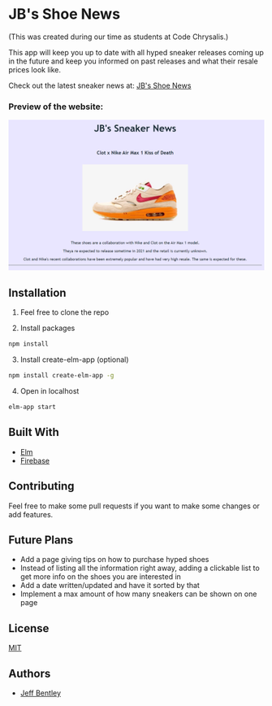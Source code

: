 # JB's Shoe News

(This was created during our time as students at Code Chrysalis.)

This app will keep you up to date with all hyped sneaker releases coming up in the future and keep you informed on past releases and what their resale prices look like.

Check out the latest sneaker news at:
[JB's Shoe News](https://jbs-shoe-news.web.app/)

### Preview of the website:

![shoenews](./shoenews.png)



## Installation

1. Feel free to clone the repo

2. Install packages

```bash
npm install
```

3.  Install create-elm-app (optional)
```bash
npm install create-elm-app -g
```

4. Open in localhost
```bash
elm-app start
```


## Built With

- [Elm](https://elm-lang.org/docs)
- [Firebase](https://firebase.google.com/)

## Contributing

Feel free to make some pull requests if you want to make some changes or add features.

## Future Plans 

- Add a page giving tips on how to purchase hyped shoes
- Instead of listing all the information right away, adding a clickable list to get more info on the shoes you are interested in
- Add a date written/updated and have it sorted by that
- Implement a max amount of how many sneakers can be shown on one page


## License

[MIT](https://choosealicense.com/licenses/mit/)

## Authors

- [Jeff Bentley](https://github.com/jbentleyjp)
